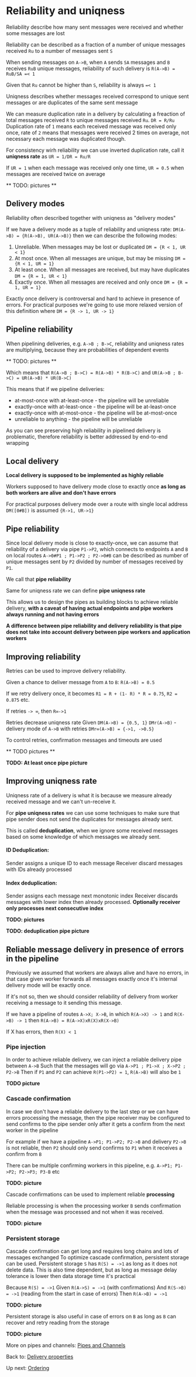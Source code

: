 # Reliability and uniqness

Reliability describe how many sent messages were received and whether some messages are lost

Reliability can be described as a fraction of a number of unique messages received `Ru` to a number of messages sent `S`

When sending messages on `A->B`, when `A` sends `SA` messages and `B` receives `RuB` unique messages, reliability of such delivery is `R(A->B) = RuB/SA =< 1`

Given that `Ru` cannot be higher than `S`, reliability is always `=< 1`

Uniqness describes whether messages received correspond to unique sent messages or are duplicates of the same sent message

We can measure duplication rate in a delivery by calculating a freaction of total messages received `R` to unique messages received `Ru`. `DR = R/Ru`
Duplication rate of `1` means each received message was received only once, rate of `2` means that messages were received 2 times on average, not necessary each message was duplicated though.

For consistency wirh reliability we can use inverted duplication rate, call it **uniqness rate** as `UR = 1/DR = Ru/R`

If `UR = 1` when each message was received only one time, `UR = 0.5` when messages are received twice on average

** TODO: pictures **


## Delivery modes

Reliability often described together with uniqness as "delivery modes"

If we have a delivery mode as a tuple of reliability and uniqness rate: `DM(A->B) = {R(A->B), UR(A->B)}`
then we can describe the following modes:

1. Unreliable. When messages may be lost or duplicated `DM = {R < 1, UR < 1}`
1. At most once. When all messages are unique, but may be missing `DM = {R < 1, UR = 1}`
1. At least once. When all messages are received, but may have duplicates `DM = {R = 1, UR < 1}`
1. Exactly once. When all messages are received and only once `DM = {R = 1, UR = 1}`

Exactly once delivery is controversal and hard to achieve in presence of errors.
For practical purposes we're going to use more relaxed version of this definition
where `DM = {R -> 1, UR -> 1}`

## Pipeline reliability

When pipelining deliveries, e.g. `A->B ; B->C`, reliability and uniqness rates are multiplying, because they are probabilities of dependent events

** TODO: pictures **

Which means that 
`R(A->B ; B->C) = R(A->B) * R(B->C)`
and `UR(A->B ; B->C) = UR(A->B) * UR(B->C)`

This means that if we pipeline deliveries:

- at-most-once with at-least-once - the pipeline will be unreliable
- exactly-once with at-least-once - the pipeline will be at-least-once
- exactly-once with at-most-once - the pipeline will be at-most-once
- unreliable to anything - the pipeline will be unreliable

As you can see preserving high reliability in pipelined delivery is problematic, therefore reliability is better addressed by end-to-end wrapping

## Local delivery

**Local delivery is supposed to be implemented as highly reliable**

Workers supposed to have delivery mode close to exactly once **as long as both workers are alive and don't have errors**

For practical purposes delivery mode over a route with single local address `DM([0#B])` is assumed `{R->1, UR->1}`

## Pipe reliability

Since local delivery mode is close to exactly-once, we can assume that reliability of a delivery via pipe `P1->P2`, which connects to endpoints `A` and `B` on local routes `A->0#P1 ; P1->P2 ; P2->0#B` can be described as number of unique messages sent by `P2` divided by number of messages received by `P1`.

We call that **pipe reliability**

Same for uniqness rate we can define **pipe uniqness rate**

This allows us to design the pipes as building blocks to achieve reliable delivery, **with a caveat of having actual endpoints and pipe workers always running and not having errors**

**A difference between pipe reliability and delivery reliability is that pipe does not take into account delivery between pipe workers and application workers**


## Improving reliability

Retries can be used to improve delivery reliability.

Given a chance to deliver message from `A` to `B`: `R(A->B) = 0.5`

If we retry delivery once, it becomes `R1 = R + (1- R) * R = 0.75`, `R2 = 0.875` etc.

If retries `-> ∞`, then `R∞->1`

Retries decrease uniqness rate
Given `DM(A->B) = {0.5, 1}`
`DMr(A->B)` - delivery mode of `A->B` with retries
`DMr∞(A->B) = {->1, ->0.5}`

To control retries, confirmation messages and timeouts are used

** TODO pictures **

**TODO: At least once pipe picture**

## Improving uniqness rate

Uniqness rate of a delivery is what it is because we measure already received message and we can't un-receive it.

For **pipe uniqness rates** we can use some techniques to make sure that pipe sender does not send the duplicates for messages already sent.

This is called **deduplication**, when we ignore some received messages based on some knowledge of which messages we already sent.

#### ID Deduplication:

Sender assigns a unique ID to each message
Receiver discard messages with IDs already processed

#### Index deduplication:

Sender assigns each message next monotonic index
Receiver discards messages with lower index then already processed.
**Optionally receiver only processes next consecutive index**

**TODO: pictures**

**TODO: deduplication pipe picture**

## Reliable message delivery in presence of errors in the pipeline

Previously we assumed that workers are always alive and have no errors, in that case given worker forwards all messages exactly once it's internal delivery mode will be exactly once.

If it's not so, then we should consider reliability of delivery from worker receiving a message to it sending this message.

If we have a pipeline of routes `A->X; X->B`, in which `R(A->X) -> 1` and `R(X->B) -> 1`
then `R(A->B) = R(A->X)xR(X)xR(X->B)`

If X has errors, then `R(X) < 1`

### Pipe injection

In order to achieve reliable delivery, we can inject a reliable delivery pipe between `A->B`
Such that the messages will go via `A->P1 ; P1->X ; X->P2 ; P2->B`
Then if `P1` and `P2` can achieve `R(P1->P2) = 1`, `R(A->B)` will also be `1`

**TODO picture**

### Cascade confirmation

In case we don't have a reliable delivery to the last step or we can have errors processing the message,
then the pipe receiver may be configured to send confirms to the pipe sender only after it gets a confirm from the next worker in the pipeline

For example if we have a pipeline `A->P1; P1->P2; P2->B` and delivery `P2->B` is not reliable, then `P2` should only send confirms to `P1` when it receives a confirm from `B`

There can be multiple confirming workers in this pipeline, e.g. `A->P1; P1->P2; P2->P3; P3-B` etc

**TODO: picture**

Cascade confirmations can be used to implement reliable **processing**

Reliable processing is when the processing worker `B` sends confirmation when the message was processed and not when it was received.

**TODO: picture**


### Persistent storage

Cascade confirmation can get long and requires long chains and lots of messages exchanged
To optimize cascade confirmation, persistent storage can be used.
Persistent storage `S` has `R(S) = ->1` as long as it does not delete data.
This is also time dependent, but as long as message delay tolerance is lower then data storage time it's practical

Because `R(S) = ->1`
Given `R(A->S) = ->1` (with confirmations)
And `R(S->B) = ->1` (reading from the start in case of errors)
Then `R(A->B) = ->1`

**TODO: picture**


Persistent storage is also useful in case of errors on `B` as long as `B` can recover and retry reading from the storage

**TODO: picture**

More on pipes and channels: [Pipes and Channels](./Pipes_Channels.md)

Back to: [Delivery properties](Delivery.md)

Up next: [Ordering](Ordering.md)
